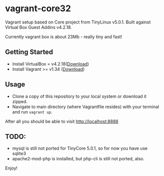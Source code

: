 # vagrant-core32 

Vagrant setup based on Core project from TinyLinux v5.0.1.
Built against Virtual Box Guest Addins v4.2.18.

Currently vagrant box is about 23Mb - really tiny and fast!

## Getting Started

- Install VirtualBox = v4.2.18([Download](https://www.virtualbox.org/wiki/Downloads))
- Install Vagrant >= v1.34 ([Download](http://downloads.vagrantup.com/))

## Usage

- Clone a copy of this repository to your local system or download it zipped.
- Navigate to main directory (where Vagrantfile resides) with your terminal and run `vagrant up`.

After all you should be able to visit [http://localhost:8888](http://localhost:8888)

## TODO:
- mysql is still not ported for TinyCore 5.0.1, so for now you have use sqlite3
- apache2-mod-php is installed, but php-cli is still not ported, also.

Enjoy!
